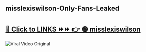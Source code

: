 
 ## misslexiswilson-Only-Fans-Leaked

# <h2><a href="https://clipsfans.com/misslexiswilson&ref=git">🔗 Click to LINKS ⏩⏩ 👉 🟢 misslexiswilson </a></h2>

<a href="https://clipsfans.com/misslexiswilson&ref=git" rel="nofollow" data-target="animated-image.originalLink"><img src="https://i.ibb.co.com/xMMVF88/686577567.gif" alt="Viral Video Original" style="max-width: 100%; display: inline-block;" data-target="animated-image.originalImage"></a>
